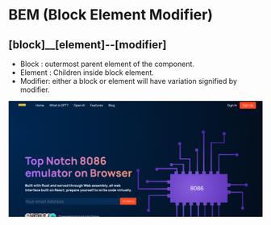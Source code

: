 
# BEM (Block Element Modifier)

## [block]__[element]--[modifier]

- Block : outermost parent element of the component.
- Element : Children inside block element.
- Modifier: either a block or element will have variation signified by modifier. 



![](./screenshot.png#center)